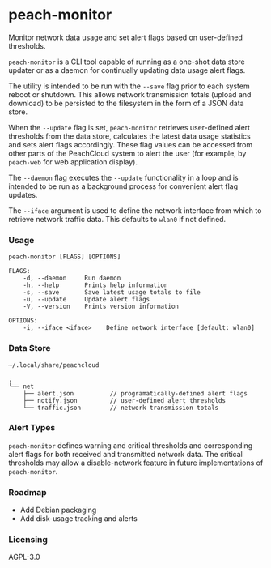 # peach-monitor

Monitor network data usage and set alert flags based on user-defined thresholds.

`peach-monitor` is a CLI tool capable of running as a one-shot data store updater or as a daemon for continually updating data usage alert flags.

The utility is intended to be run with the `--save` flag prior to each system reboot or shutdown. This allows network transmission totals (upload and download) to be persisted to the filesystem in the form of a JSON data store.

When the `--update` flag is set, `peach-monitor` retrieves user-defined alert thresholds from the data store, calculates the latest data usage statistics and sets alert flags accordingly. These flag values can be accessed from other parts of the PeachCloud system to alert the user (for example, by `peach-web` for web application display).

The `--daemon` flag executes the `--update` functionality in a loop and is intended to be run as a background process for convenient alert flag updates.

The `--iface` argument is used to define the network interface from which to retrieve network traffic data. This defaults to `wlan0` if not defined.

### Usage

`peach-monitor [FLAGS] [OPTIONS]`

```
FLAGS:
    -d, --daemon     Run daemon
    -h, --help       Prints help information
    -s, --save       Save latest usage totals to file
    -u, --update     Update alert flags
    -V, --version    Prints version information

OPTIONS:
    -i, --iface <iface>    Define network interface [default: wlan0]
```

### Data Store

`~/.local/share/peachcloud`

```
.
└── net
    ├── alert.json          // programatically-defined alert flags
    ├── notify.json         // user-defined alert thresholds
    └── traffic.json        // network transmission totals
```

### Alert Types

`peach-monitor` defines warning and critical thresholds and corresponding alert flags for both received and transmitted network data. The critical thresholds may allow a disable-network feature in future implementations of `peach-monitor`.

### Roadmap

- Add Debian packaging  
- Add disk-usage tracking and alerts  

### Licensing

AGPL-3.0
